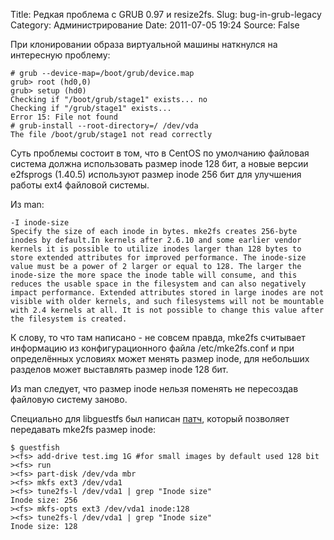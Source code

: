 Title: Редкая проблема с GRUB 0.97 и resize2fs.
Slug: bug-in-grub-legacy
Category: Администрирование
Date: 2011-07-05 19:24
Source: False

При клонировании образа виртуальной машины наткнулся на интересную проблему:

    
    
    # grub --device-map=/boot/grub/device.map 
    grub> root (hd0,0) 
    grub> setup (hd0) 
    Checking if "/boot/grub/stage1" exists... no 
    Checking if "/grub/stage1" exists... 
    Error 15: File not found 
    # grub-install --root-directory=/ /dev/vda 
    The file /boot/grub/stage1 not read correctly 
    

Суть проблемы состоит в том, что в CentOS по умолчанию файловая система должна
использовать размер inode 128 бит, а новые версии e2fsprogs (1.40.5)
используют размер inode 256 бит для улучшения работы ext4 файловой системы.

Из man:

    
    
    -I inode-size 
    Specify the size of each inode in bytes. mke2fs creates 256-byte inodes by default.In kernels after 2.6.10 and some earlier vendor kernels it is possible to utilize inodes larger than 128 bytes to store extended attributes for improved performance. The inode-size value must be a power of 2 larger or equal to 128. The larger the inode-size the more space the inode table will consume, and this reduces the usable space in the filesystem and can also negatively impact performance. Extended attributes stored in large inodes are not visible with older kernels, and such filesystems will not be mountable with 2.4 kernels at all. It is not possible to change this value after the filesystem is created.
    

К слову, то что там написано - не совсем правда, mke2fs считывает информацию
из конфигурационного файла /etc/mke2fs.conf и при определённых условиях может
менять размер inode, для небольших разделов может выставлять размер inode 128
бит.

Из man следует, что размер inode нельзя поменять не пересоздав файловую
систему заново.

Специально для libguestfs был написан [патч][1], который позволяет передавать
mke2fs размер inode:

    
    
    $ guestfish
    ><fs> add-drive test.img 1G #for small images by default used 128 bit
    ><fs> run
    ><fs> part-disk /dev/vda mbr
    ><fs> mkfs ext3 /dev/vda1
    ><fs> tune2fs-l /dev/vda1 | grep "Inode size"
    Inode size: 256
    ><fs> mkfs-opts ext3 /dev/vda1 inode:128
    ><fs> tune2fs-l /dev/vda1 | grep "Inode size"
    Inode size: 128
    

   [1]: http://git.annexia.org/?p=libguestfs.git;a=commit;h=24fb2c1255f751dad98dd1739b3ed3a52ce06f70
